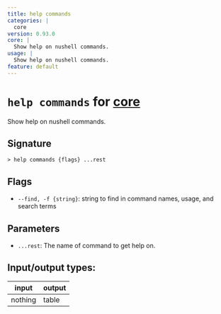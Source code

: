 ```yaml
---
title: help commands
categories: |
  core
version: 0.93.0
core: |
  Show help on nushell commands.
usage: |
  Show help on nushell commands.
feature: default
---
```

<!-- This file is automatically generated. Please edit the command in https://github.com/nushell/nushell instead. -->

# `help commands` for [core](/commands/categories/core.md)

<div class='command-title'>Show help on nushell commands.</div>

## Signature

```> help commands {flags} ...rest```

## Flags

 -  `--find, -f {string}`: string to find in command names, usage, and search terms

## Parameters

 -  `...rest`: The name of command to get help on.


## Input/output types:

| input   | output |
| ------- | ------ |
| nothing | table  |
